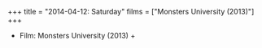 +++
title = "2014-04-12: Saturday"
films = ["Monsters University (2013)"]
+++


* Film: Monsters University (2013) +
